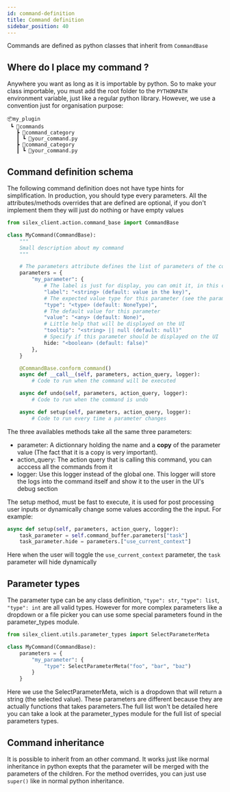 ```yaml
---
id: command-definition
title: Command definition
sidebar_position: 40
---
```


Commands are defined as python classes that inherit from `CommandBase`

## Where do I place my command ?

Anywhere you want as long as it is importable by python. So to make your class importable, you must add the root folder to the `PYTHONPATH` environment variable,
just like a regular python library. However, we use a convention just for organisation purpose:

```
📦my_plugin
 ┗ 📂commands
   ┣ 📂command_category
   ┃ ┗ 📜your_command.py
   ┣ 📂command_category
   ┃ ┗ 📜your_command.py
```

## Command definition schema

The following command definition does not have type hints for simplification. In production, you should type every parameters.
All the attributes/methods overrides that are defined are optional, if you don't implement them they will just do nothing or have empty values

```python
from silex_client.action.command_base import CommandBase

class MyCommand(CommandBase):
    """
    Small description about my command
    """

    # The parameters attribute defines the list of parameters of the command
    parameters = {
        "my_parameter": {
            # The label is just for display, you can omit it, in this case the name will be used (the key if this command)
            "label": "<string> (default: value in the key)",
            # The expected value type for this parameter (see the parameter types section)
            "type": "<type> (default: NoneType)",
            # The default value for this parameter
            "value": "<any> (default: None)",
            # Little help that will be displayed on the UI
            "tooltip": "<string> || null (default: null)"
            # Specify if this parameter should be displayed on the UI
            hide: "<boolean> (default: false)"
        },
    }

    @CommandBase.conform_command()
    async def __call__(self, parameters, action_query, logger):
        # Code to run when the command will be executed

    async def undo(self, parameters, action_query, logger):
        # Code to run when the command is undo

    async def setup(self, parameters, action_query, logger):
        # Code to run every time a parameter changes
```

The three availables methods take all the same three parameters:

- parameter: A dictionnary holding the name and a **copy** of the parameter value (The fact that it is a copy is very important).
- action_query: The action query that is calling this command, you can acccess all the commands from it
- logger: Use this logger instead of the global one. This logger will store the logs into the command itself and show it to the user in the UI's debug section

The setup method, must be fast to execute, it is used for post processing user inputs or dynamically change some values according the the input. For example:

```python
async def setup(self, parameters, action_query, logger):
    task_parameter = self.command_buffer.parameters["task"]
    task_parameter.hide = parameters.["use_current_context"]
```

Here when the user will toggle the `use_current_context` parameter, the `task` parameter will hide dynamically

## Parameter types

The parameter type can be any class definition, `"type": str`, `"type": list`, `"type": int` are all valid types.
However for more complex parameters like a dropdown or a file picker you can use some special parameters found in the parameter_types module.

```python
from silex_client.utils.parameter_types import SelectParameterMeta

class MyCommand(CommandBase):
    parameters = {
        "my_parameter": {
            "type": SelectParameterMeta("foo", "bar", "baz")
        }
    }
```

Here we use the SelectParameterMeta, wich is a dropdown that will return a string (the selected value). These parameters are different because they
are actually functions that takes parameters.The full list won't be detailed here you can take a look at the parameter_types module for the full list of special parameters types.

## Command inheritance

It is possible to inherit from an other command. It works just like normal inheritance in python exepts that the parameter will be merged
with the parameters of the children. For the method overrides, you can just use `super()` like in normal python inheritance.
